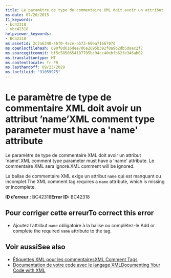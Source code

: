 ```yaml
---
title: Le paramètre de type de commentaire XML doit avoir un attribut ’name’
ms.date: 07/20/2015
f1_keywords:
- bc42318
- vbc42318
helpviewer_keywords:
- BC42318
ms.assetid: 2c7a6340-46f0-4ace-a573-60ea7166707d
ms.openlocfilehash: 690f8d016dee7d6a2695b392f8a9b2db5daac2f7
ms.sourcegitcommit: bf5c5850654187705bc94cc40ebfb62fe346ab02
ms.translationtype: MT
ms.contentlocale: fr-FR
ms.lasthandoff: 09/23/2020
ms.locfileid: "91059975"
---
```

# <a name="xml-comment-type-parameter-must-have-a-name-attribute"></a><span data-ttu-id="9c4b7-102">Le paramètre de type de commentaire XML doit avoir un attribut ’name’</span><span class="sxs-lookup"><span data-stu-id="9c4b7-102">XML comment type parameter must have a 'name' attribute</span></span>

<span data-ttu-id="9c4b7-103">Le paramètre de type de commentaire XML doit avoir un attribut 'name'.</span><span class="sxs-lookup"><span data-stu-id="9c4b7-103">XML comment type parameter must have a 'name' attribute.</span></span> <span data-ttu-id="9c4b7-104">Le commentaire XML sera ignoré.</span><span class="sxs-lookup"><span data-stu-id="9c4b7-104">XML comment will be ignored.</span></span>  
  
 <span data-ttu-id="9c4b7-105">La balise de commentaire XML exige un attribut `name` qui est manquant ou incomplet.</span><span class="sxs-lookup"><span data-stu-id="9c4b7-105">The XML comment tag requires a `name` attribute, which is missing or incomplete.</span></span>  
  
 <span data-ttu-id="9c4b7-106">**ID d’erreur :** BC42318</span><span class="sxs-lookup"><span data-stu-id="9c4b7-106">**Error ID:** BC42318</span></span>  
  
## <a name="to-correct-this-error"></a><span data-ttu-id="9c4b7-107">Pour corriger cette erreur</span><span class="sxs-lookup"><span data-stu-id="9c4b7-107">To correct this error</span></span>  
  
- <span data-ttu-id="9c4b7-108">Ajoutez l’attribut `name` obligatoire à la balise ou complétez-le.</span><span class="sxs-lookup"><span data-stu-id="9c4b7-108">Add or complete the required `name` attribute to the tag.</span></span>  
  
## <a name="see-also"></a><span data-ttu-id="9c4b7-109">Voir aussi</span><span class="sxs-lookup"><span data-stu-id="9c4b7-109">See also</span></span>

- [<span data-ttu-id="9c4b7-110">Étiquettes XML pour les commentaires</span><span class="sxs-lookup"><span data-stu-id="9c4b7-110">XML Comment Tags</span></span>](../language-reference/xmldoc/index.md)
- [<span data-ttu-id="9c4b7-111">Documentation de votre code avec le langage XML</span><span class="sxs-lookup"><span data-stu-id="9c4b7-111">Documenting Your Code with XML</span></span>](../programming-guide/program-structure/documenting-your-code-with-xml.md)
